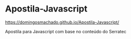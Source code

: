 # Apostila-Javascript

https://domingosmachado.github.io/Apostila-Javascript/

Apostila para Javascript com base no conteúdo do Serratec
